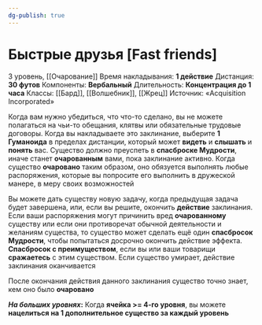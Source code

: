 ```yaml
---
dg-publish: true
---
```

# Быстрые друзья [Fast friends]
3 уровень, [[Очарование]]
Время накладывания: **1 действие**
Дистанция: **30 футов**
Компоненты: **Вербальный**
Длительность: **Концентрация до 1 часа**
Классы: [[Бард]], [[Волшебник]], [[Жрец]]
Источник: «Acquisition Incorporated»

Когда вам нужно убедиться, что что-то сделано, вы не можете полагаться на чьи-то обещания, клятвы или обязательные трудовые договоры. Когда вы накладываете это заклинание, выберите **1 Гуманоида** в пределах дистанции, который может **видеть** и **слышать** и **понять** вас. Существо должно преуспеть в **спасброске Мудрости**, иначе станет **очарованным** вами, пока заклинание активно. Когда существо **очаровано** таким образом, оно обязуется выполнять любые распоряжения, которые вы попросите его выполнить в дружеской манере, в меру своих возможностей

Вы можете дать существу новую задачу, когда предыдущая задача будет завершена, или, если вы решите, окончить **действие** заклинания. Если ваши распоряжения могут причинить вред **очарованному** существу или если они противоречат обычной деятельности и желаниям существа, то существо может сделать ещё один **спасбросок Мудрости**, чтобы попытаться досрочно окончить действие эффекта. **Спасбросок с преимуществом**, если вы или ваши товарищи **сражаетесь** с этим существом. Если существо умирает, действие заклинания оканчивается

После окончания действия данного заклинания существо точно знает, кем оно было **очаровано**

**_На больших уровнях_:** Когда **ячейка >= 4-го уровня**, вы можете **нацелиться на 1 дополнительное существо за каждый уровень**